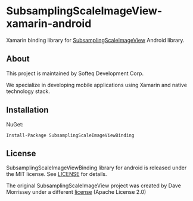 # SubsamplingScaleImageView-xamarin-android

Xamarin binding library for [SubsamplingScaleImageView](https://github.com/davemorrissey/subsampling-scale-image-view) Android library.

## About

This project is maintained by Softeq Development Corp.

We specialize in developing mobile applications using Xamarin and native technology stack.

## Installation

NuGet:

```
Install-Package SubsamplingScaleImageViewBinding
```

## License

SubsamplingScaleImageViewBinding library for android is released under the MIT license. See [LICENSE](LICENSE) for details.

The original SubsamplingScaleImageView project was created by Dave Morrissey under a different [license](https://github.com/davemorrissey/subsampling-scale-image-view/blob/master/LICENSE) (Apache License 2.0)